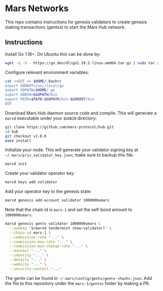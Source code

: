 # Mars Networks

This repo contains instructions for genesis validators to create genesis staking transactions (gentxs) to start the Mars Hub network.

## Instructions

Install Go 1.18+. On Ubuntu this can be done by:

```bash
wget -q -O - https://go.dev/dl/go1.19.2.linux-amd64.tar.gz | sudo tar xvzf - -C /usr/local
```

Configure relevant environment variables:

```bash
cat <<EOT >> $HOME/.bashrc
export GOROOT=/usr/local/go
export GOPATH=$HOME/.go
export GOBIN=$GOPATH/bin
export PATH=$PATH:$GOPATH/bin:$GOROOT/bin
EOT
```

Download Mars Hub daemon source code and compile. This will generate a `marsd` executable under your `$GOBIN` directory:

```bash
git clone https://github.com/mars-protocol/hub.git
cd hub
git checkout v1.0.0
make install
```

Initialize your node. This will generate your validator signing key at `~/.mars/priv_validator_key.json`; make sure to backup this file:

```bash
marsd init
```

Create your validator operator key:

```bash
marsd keys add validator
```

Add your operator key to the genesis state:

```bash
marsd genesis add-account validator 1000000umars
```

Note that the chain id is `mars-1` and set the self-bond amount to `1000000umars`:

```bash
marsd genesis gentx validator 1000000umars \
  --pubkey "$(marsd tendermint show-validator)" \
  --chain-id mars-1 \
  --commission-rate "..." \
  --commission-max-rate "..." \
  --commission-max-change-rate "..." \
  --moniker "..." \
  --identity "..." \
  --details "..." \
  --website "..." \
  --security-contact "..."
```

The gentx can be found in `~/.mars/config/gentx/gentx-<hash>.json`. Add the file to this repository under the `mars-1/gentxs` folder by making a PR.
